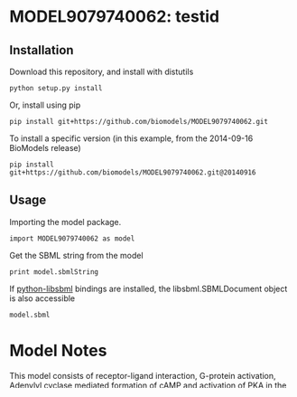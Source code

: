 # MODEL9079740062: testid

## Installation

Download this repository, and install with distutils

`python setup.py install`

Or, install using pip

`pip install git+https://github.com/biomodels/MODEL9079740062.git`

To install a specific version (in this example, from the 2014-09-16 BioModels release)

`pip install git+https://github.com/biomodels/MODEL9079740062.git@20140916`

## Usage

Importing the model package.

`import MODEL9079740062 as model`

Get the SBML string from the model

`print model.sbmlString`

If [python-libsbml](https://pypi.python.org/pypi/python-libsbml) bindings are
installed, the libsbml.SBMLDocument object is also accessible

`model.sbml`


# Model Notes
This model consists of receptor-ligand interaction, G-protein activation,
Adenylyl cyclase mediated formation of cAMP and activation of PKA in the
neuron. Demonstration programs using this model described in Bhalla US. <a
href = "http://www.ncbi.nlm.nih.gov/entrez/query.fcgi?cmd=Retrieve&db=pubmed&d
opt=Abstract&list_uids=15298882 "">(2004) Biophys J. 87(2):733-44</a> to
generate a dose-response curve using stochastic calculations are available <a
href = "http://www.ncbs.res.in/~bhalla/stochpath/demos.html >here</a>.

This model originates from BioModels Database: A Database of Annotated
Published Models (http://www.ebi.ac.uk/biomodels/). It is copyright (c)
2005-2011 The BioModels.net Team.  
To the extent possible under law, all copyright and related or neighbouring
rights to this encoded model have been dedicated to the public domain
worldwide. Please refer to [CC0 Public Domain
Dedication](http://creativecommons.org/publicdomain/zero/1.0/) for more
information.

In summary, you are entitled to use this encoded model in absolutely any
manner you deem suitable, verbatim, or with modification, alone or embedded it
in a larger context, redistribute it, commercially or not, in a restricted way
or not..  
  
To cite BioModels Database, please use: [Li C, Donizelli M, Rodriguez N,
Dharuri H, Endler L, Chelliah V, Li L, He E, Henry A, Stefan MI, Snoep JL,
Hucka M, Le Novère N, Laibe C (2010) BioModels Database: An enhanced, curated
and annotated resource for published quantitative kinetic models. BMC Syst
Biol., 4:92.](http://www.ncbi.nlm.nih.gov/pubmed/20587024)


